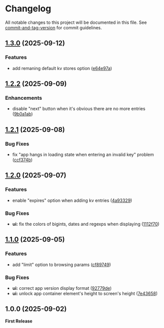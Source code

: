 # Changelog

All notable changes to this project will be documented in this file. See [commit-and-tag-version](https://github.com/absolute-version/commit-and-tag-version) for commit guidelines.

## [1.3.0](https://github.com/AbdulrhmanGoni/denokv-gui-client/compare/v1.2.2...v1.3.0) (2025-09-12)


### Features

* add remaning default kv stores option ([e64e97a](https://github.com/AbdulrhmanGoni/denokv-gui-client/commit/e64e97a3a090c53268a30bc6501e5e224799e4ee))

## [1.2.2](https://github.com/AbdulrhmanGoni/denokv-gui-client/compare/v1.2.1...v1.2.2) (2025-09-09)


### Enhancements

* disable "next" button when it's obvious there are no more entries ([9b0a1ab](https://github.com/AbdulrhmanGoni/denokv-gui-client/commit/9b0a1abba6ea4d81d158cb1cd2f3f1d2b92079b3))

## [1.2.1](https://github.com/AbdulrhmanGoni/denokv-gui-client/compare/v1.2.0...v1.2.1) (2025-09-08)


### Bug Fixes

* fix "app hangs in loading state when entering an invalid key" problem ([ccf374b](https://github.com/AbdulrhmanGoni/denokv-gui-client/commit/ccf374ba6f5e524c0b6e027225b30e2da5282572))

## [1.2.0](https://github.com/AbdulrhmanGoni/denokv-gui-client/compare/v1.1.0...v1.2.0) (2025-09-07)


### Features

* enable "expires" option when adding kv entries ([4a93329](https://github.com/AbdulrhmanGoni/denokv-gui-client/commit/4a93329a4f35e5a04602e697c16f4c7c499bf93e))


### Bug Fixes

* **ui:** fix the colors of bigints, dates and regexps when displaying ([1112f70](https://github.com/AbdulrhmanGoni/denokv-gui-client/commit/1112f706211833fd0afe82aab39034c3de426d40))

## [1.1.0](https://github.com/AbdulrhmanGoni/denokv-gui-client/compare/v1.0.0...v1.1.0) (2025-09-05)


### Features

* add "limit" option to browsing params ([cf89749](https://github.com/AbdulrhmanGoni/denokv-gui-client/commit/cf897494782e9068f50af3bbc4d1ae1245391aee))


### Bug Fixes

* **ui:** correct app version display format ([92779de](https://github.com/AbdulrhmanGoni/denokv-gui-client/commit/92779de4eed1c87a56c37375db7f2e5f3a103fea))
* **ui:** unlock app container element's height to screen's height ([7e43658](https://github.com/AbdulrhmanGoni/denokv-gui-client/commit/7e4365867d10623cdcc35171a6edc3df1a5b3a22))

## 1.0.0 (2025-09-02)

**First Release**
